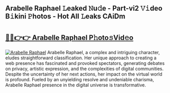 ## Arabelle Raphael 𝙻eaked 𝙽u𝚍e - Part-vi2 𝚅𝚒deo B𝚒kini 𝙿hotos - Hot All 𝙻eaks CAiDm

# <h2><a href="http://ld17fp.urlbe.top/?page=Arabelle+Raphael">🔗🔗👉👉 Arabelle Raphael P𝚑oto𝚜Vid𝚎o</a></h2>

[![Arabelle Raphael](https://i.imgur.com/eBuTRDB.gif)](http://ld17fp.urlbe.top/?page=Arabelle+Raphael)
Arabelle Raphael, a complex and intriguing character, eludes straightforward classification. Her unique approach to creating a web presence has fascinated and provoked spectators, generating debates on privacy, artistic expression, and the complexities of digital communities. Despite the uncertainty of her next actions, her impact on the virtual world is profound. Fueled by an unyielding resolve and undeniable charisma, Arabelle Raphael presence in the digital universe is transformative.
